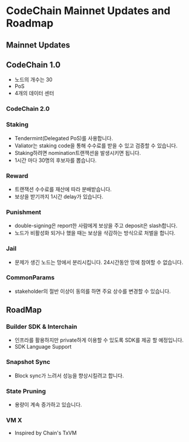 # CodeChain Mainnet Updates and Roadmap

## Mainnet Updates

## CodeChain 1.0 

* 노드의 개수는 30
* PoS
* 4개의 데이터 센터

### CodeChain 2.0

### Staking

* Tendermint(Delegated PoS)를 사용합니다.
* Valiator는 staking code을 통해 수수료를 받을 수 있고 검증할 수 있습니다.
* Staking하려면 nomination트랜잭션을 발생시키면 됩니다.
* 1시간 마다 30명의 후보자를 뽑습니다.

### Reward

* 트랜잭션 수수료를 재산에 따라 분배받습니다.
* 보상을 받기까지 1시간 delay가 있습니다.

### Punishment

* double-signing은 report한 사람에게 보상을 주고 deposit은 slash합니다.
* 노드가 비활성화 되거나 했을 때는 보상을 삭감하는 방식으로 처벌을 합니다.

### Jail

* 문제가 생긴 노드는 망에서 분리시킵니다. 24시간동안 망에 참여할 수 없습니다.

### CommonParams

* stakeholder의 절반 이상이 동의를 하면 주요 상수를 변경할 수 있습니다.

## RoadMap

### Builder SDK & Interchain

* 인프라를 활용하지만 private하게 이용할 수 있도록 SDK를 제공 할 예정입니다.
* SDK Language Support

### Snapshot Sync

* Block sync가 느려서 성능을 향상시킬려고 합니다.

### State Pruning

* 용량이 계속 증가하고 있습니다.

### VM X

* Inspired by Chain's TxVM
